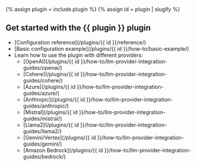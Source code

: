 {% assign plugin = include.plugin %}
{% assign id = plugin | slugify %}

## Get started with the {{ plugin }} plugin

* [Configuration reference](/plugins/{{ id }}/reference/)
* [Basic configuration example](/plugins/{{ id }}/how-to/basic-example/)
* Learn how to use the plugin with different providers:
  * [OpenAI](/plugins/{{ id }}/how-to/llm-provider-integration-guides/openai/)
  * [Cohere](/plugins/{{ id }}/how-to/llm-provider-integration-guides/cohere/)
  * [Azure](/plugins/{{ id }}/how-to/llm-provider-integration-guides/azure/)
  * [Anthropic](/plugins/{{ id }}/how-to/llm-provider-integration-guides/anthropic/)
  * [Mistral](/plugins/{{ id }}/how-to/llm-provider-integration-guides/mistral/)
  * [Llama2](/plugins/{{ id }}/how-to/llm-provider-integration-guides/llama2/)
  * [Gemini/Vertex](/plugins/{{ id }}/how-to/llm-provider-integration-guides/gemini/)
  * [Amazon Bedrock](/plugins/{{ id }}/how-to/llm-provider-integration-guides/bedrock/)